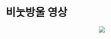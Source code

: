 # 비눗방울 영상
<p align = "center">
  <img src ="https://github.com/user-attachments/assets/51f056ae-0282-49db-9e6a-19502f62ff52">
</p>

